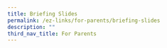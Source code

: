 ```yaml
---
title: Briefing Slides
permalink: /ez-links/for-parents/briefing-slides
description: ""
third_nav_title: For Parents
---
```


